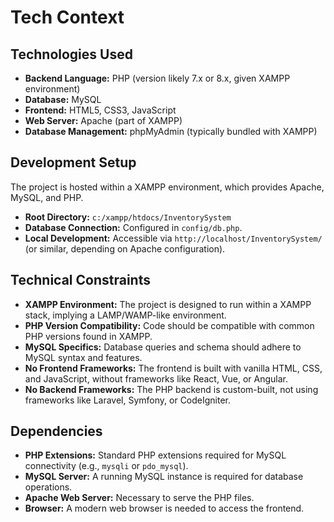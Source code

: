 # Tech Context

## Technologies Used
- **Backend Language:** PHP (version likely 7.x or 8.x, given XAMPP environment)
- **Database:** MySQL
- **Frontend:** HTML5, CSS3, JavaScript
- **Web Server:** Apache (part of XAMPP)
- **Database Management:** phpMyAdmin (typically bundled with XAMPP)

## Development Setup
The project is hosted within a XAMPP environment, which provides Apache, MySQL, and PHP.
- **Root Directory:** `c:/xampp/htdocs/InventorySystem`
- **Database Connection:** Configured in `config/db.php`.
- **Local Development:** Accessible via `http://localhost/InventorySystem/` (or similar, depending on Apache configuration).

## Technical Constraints
- **XAMPP Environment:** The project is designed to run within a XAMPP stack, implying a LAMP/WAMP-like environment.
- **PHP Version Compatibility:** Code should be compatible with common PHP versions found in XAMPP.
- **MySQL Specifics:** Database queries and schema should adhere to MySQL syntax and features.
- **No Frontend Frameworks:** The frontend is built with vanilla HTML, CSS, and JavaScript, without frameworks like React, Vue, or Angular.
- **No Backend Frameworks:** The PHP backend is custom-built, not using frameworks like Laravel, Symfony, or CodeIgniter.

## Dependencies
- **PHP Extensions:** Standard PHP extensions required for MySQL connectivity (e.g., `mysqli` or `pdo_mysql`).
- **MySQL Server:** A running MySQL instance is required for database operations.
- **Apache Web Server:** Necessary to serve the PHP files.
- **Browser:** A modern web browser is needed to access the frontend.
